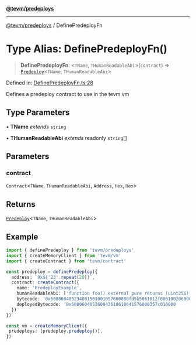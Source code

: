 [**@tevm/predeploys**](../README.md)

***

[@tevm/predeploys](../globals.md) / DefinePredeployFn

# Type Alias: DefinePredeployFn()

> **DefinePredeployFn**: \<`TName`, `THumanReadableAbi`\>(`contract`) => [`Predeploy`](Predeploy.md)\<`TName`, `THumanReadableAbi`\>

Defined in: [DefinePredeployFn.ts:28](https://github.com/evmts/tevm-monorepo/blob/main/packages/predeploys/src/DefinePredeployFn.ts#L28)

Defines a predeploy contract to use in the tevm vm

## Type Parameters

• **TName** *extends* `string`

• **THumanReadableAbi** *extends* readonly `string`[]

## Parameters

### contract

`Contract`\<`TName`, `THumanReadableAbi`, `Address`, `Hex`, `Hex`\>

## Returns

[`Predeploy`](Predeploy.md)\<`TName`, `THumanReadableAbi`\>

## Example

```ts
import { definePredeploy } from 'tevm/predeploys'
import { createMemoryClient } from 'tevm/vm'
import { createContract } from 'tevm/contract'

const predeploy = definePredeploy({
  address: `0x${'23'.repeat(20)}`,
  contract: createContract({
    name: 'PredeployExample',
    humanReadableAbi: ['function foo() external pure returns (uint256)'],
    bytecode: '0x608060405234801561001057600080fd5b5061012f806100206000396000f3fe608060405260043610610041576000357c0100',
    deployedBytecode: '0x608060405260043610610041576000357c010000
  })
})

const vm = createMemoryClient({
 predeploys: [predeploy.predeploy()],
})
```
